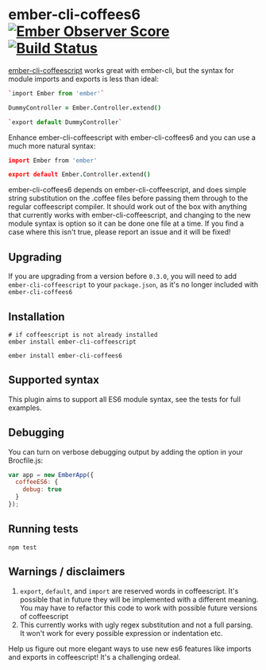 # ember-cli-coffees6 [![Ember Observer Score](http://emberobserver.com/badges/ember-cli-coffees6.svg)](http://emberobserver.com/addons/ember-cli-coffees6) [![Build Status](https://travis-ci.org/alexspeller/ember-cli-coffees6.svg?branch=master)](https://travis-ci.org/alexspeller/ember-cli-coffees6)



[ember-cli-coffeescript](https://github.com/kimroen/ember-cli-coffeescript) works great with ember-cli, but the syntax for module imports and exports is less than ideal:

```coffee
`import Ember from 'ember'`

DummyController = Ember.Controller.extend()

`export default DummyController`
```

Enhance ember-cli-coffeescript with ember-cli-coffees6 and you can use a much more natural syntax:

```coffee
import Ember from 'ember'

export default Ember.Controller.extend()
```

ember-cli-coffees6 depends on ember-cli-coffeescript, and does simple string substitution on the .coffee files before passing them through to the regular coffeescript compiler. It should work out of the box with anything that currently works with ember-cli-coffeescript, and changing to the new module syntax is option so it can be done one file at a time. If you find a case where this isn't true, please report an issue and it will be fixed!

## Upgrading

If you are upgrading from a version before `0.3.0`, you will need to add `ember-cli-coffeescript` to your `package.json`, as it's no longer included with `ember-cli-coffees6`

## Installation

```
# if coffeescript is not already installed
ember install ember-cli-coffeescript

ember install ember-cli-coffees6
```

## Supported syntax

This plugin aims to support all ES6 module syntax, see the tests for full examples.

## Debugging

You can turn on verbose debugging output by adding the option in your Brocfile.js:

```javascript
var app = new EmberApp({
  coffeeES6: {
    debug: true
  }
});
```

## Running tests

`npm test`

## Warnings / disclaimers

1. `export`, `default`, and `import` are reserved words in coffeescript. It's possible that in future they will be implemented with a different meaning. You may have to refactor this code to work with possible future versions of coffeescript
2. This currently works with ugly regex substitution and not a full parsing. It won't work for every possible expression or indentation etc.

Help us figure out more elegant ways to use new es6 features like imports and exports in coffeescript! It's a challenging ordeal.
